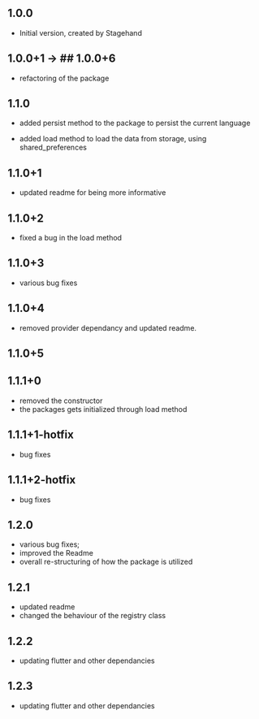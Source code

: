 ## 1.0.0

- Initial version, created by Stagehand

## 1.0.0+1 -> ## 1.0.0+6

- refactoring of the package

## 1.1.0

- added persist method to the package to persist the current language

- added load method to load the data from storage, using shared_preferences

## 1.1.0+1
- updated readme for being more informative

## 1.1.0+2

- fixed a bug in the load method 

## 1.1.0+3

- various bug fixes


## 1.1.0+4

- removed provider dependancy and updated readme.

## 1.1.0+5

## 1.1.1+0
- removed the constructor
- the packages gets initialized through load method

## 1.1.1+1-hotfix
- bug fixes

## 1.1.1+2-hotfix
- bug fixes

## 1.2.0

- various bug fixes;
- improved the Readme
- overall re-structuring of how the package is utilized

## 1.2.1

- updated readme
- changed the behaviour of the registry class

## 1.2.2
- updating flutter and other dependancies

## 1.2.3
- updating flutter and other dependancies
